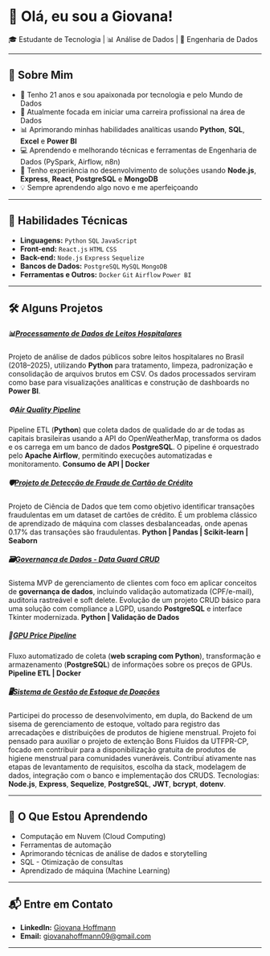 # 👋 Olá, eu sou a Giovana!

🎓 Estudante de Tecnologia | 📊 Análise de Dados | 🚀 Engenharia de Dados

---

## 🌟 Sobre Mim
- 🎂 Tenho 21 anos e sou apaixonada por tecnologia e pelo Mundo de Dados
- 🎯 Atualmente focada em iniciar uma carreira profissional na área de Dados
- 📊 Aprimorando minhas habilidades analíticas usando **Python**, **SQL**,  **Excel** e **Power BI**
- 💻 Aprendendo e melhorando técnicas e ferramentas de Engenharia de Dados (PySpark, Airflow, n8n)
- 🚀 Tenho experiência no desenvolvimento de soluções usando **Node.js**, **Express**, **React**, **PostgreSQL** e **MongoDB**
- 💡 Sempre aprendendo algo novo e me aperfeiçoando

---

## 🧠 Habilidades Técnicas
- **Linguagens:** <code>Python</code> <code>SQL</code> <code>JavaScript</code>
- **Front-end:** <code>React.js</code> <code>HTML</code> <code>CSS</code>
- **Back-end:** <code>Node.js</code> <code>Express</code> <code>Sequelize</code>
- **Bancos de Dados:** <code>PostgreSQL</code> <code>MySQL</code> <code>MongoDB</code>
- **Ferramentas e Outros:** <code>Docker</code> <code>Git</code> <code>Airflow</code> <code>Power BI</code>

---

## 🛠️ Alguns Projetos
##### 📊[Processamento de Dados de Leitos Hospitalares](https://github.com/GiovanaHoffmann/prosessamento_dados_leitos_BR)
Projeto de análise de dados públicos sobre leitos hospitalares no Brasil (2018–2025), utilizando **Python** para tratamento, limpeza, padronização e consolidação de arquivos brutos em CSV. Os dados processados serviram como base para visualizações analíticas e construção de dashboards no **Power BI**.


##### ⚙️[Air Quality Pipeline](https://github.com/GiovanaHoffmann/air_quality_pipeline.git)
Pipeline ETL (**Python**) que coleta dados de qualidade do ar de todas as capitais brasileiras usando a API do OpenWeatherMap, transforma os dados e os carrega em um banco de dados **PostgreSQL**. O pipeline é orquestrado pelo **Apache Airflow**, permitindo execuções automatizadas e monitoramento.	**Consumo de API | Docker**   


##### 🛡️[Projeto de Detecção de Fraude de Cartão de Crédito](https://github.com/GiovanaHoffmann/CreditCard_Fraud_Detection.git)
Projeto de Ciência de Dados que tem como objetivo identificar transações fraudulentas em um dataset de cartões de crédito. É um problema clássico de aprendizado de máquina com classes desbalanceadas, onde apenas 0.17% das transações são fraudulentas. **Python | Pandas | Scikit-learn | Seaborn**

##### 🗃️[Governança de Dados - Data Guard CRUD](https://github.com/GiovanaHoffmann/DataGuard_CRUD.git)
Sistema MVP de gerenciamento de clientes com foco em aplicar conceitos de **governança de dados**, incluindo validação automatizada (CPF/e-mail), auditoria rastreável e soft delete. Evolução de um projeto CRUD básico para uma solução com compliance a LGPD, usando **PostgreSQL** e interface Tkinter modernizada.	**Python | Validação de Dados**


##### 🔎[GPU Price Pipeline](https://github.com/GiovanaHoffmann/mercadolivre-gpu-scraper.git)
Fluxo automatizado de coleta (**web scraping com Python**), transformação e armazenamento (**PostgreSQL**) de informações sobre os preços de GPUs.	**Pipeline ETL | Docker**


##### 🖥️[Sistema de Gestão de Estoque de Doações](github.com/GiovanaHoffmann/backend-controle-de-estoque)
Participei do processo de desenvolvimento, em dupla, do Backend de um sisema de gerenciamento de estoque, voltado para registro das arrecadações e distribuições de produtos de higiene menstrual. Projeto foi pensado para auxiliar o projeto de extenção Bons Fluidos da UTFPR-CP, focado em contribuir para a disponibilização gratuita de produtos de higiene menstrual para comunidades vuneráveis. Contribuí ativamente nas etapas de levantamento de requisitos, escolha da stack, modelagem de dados, integração com o banco e implementação dos CRUDS. Tecnologias: **Node.js**, **Express**, **Sequelize**, **PostgreSQL**, **JWT**, **bcrypt**, **dotenv**.

---

## 🌱 O Que Estou Aprendendo
- Computação em Nuvem (Cloud Computing)
- Ferramentas de automação
- Aprimorando técnicas de análise de dados e storytelling
- SQL - Otimização de consultas
- Aprendizado de máquina (Machine Learning)

---

## 📬 Entre em Contato
- **LinkedIn:** [Giovana Hoffmann](https://www.linkedin.com/in/giovana-hoffmann-a53987255)
- **Email:** giovanahoffmann09@gmail.com
---
